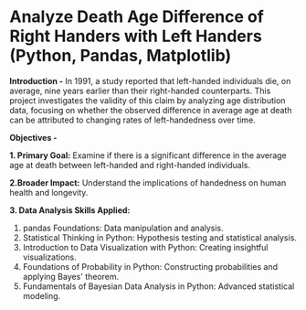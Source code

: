 # Analyze Death Age Difference of Right Handers with Left Handers (Python, Pandas, Matplotlib)

**Introduction -**
In 1991, a study reported that left-handed individuals die, on average, nine years earlier than their right-handed counterparts. This project investigates the validity of this claim by analyzing age distribution data, focusing on whether the observed difference in average age at death can be attributed to changing rates of left-handedness over time.

**Objectives -**

**1. Primary Goal:** 
Examine if there is a significant difference in the average age at death between left-handed and right-handed individuals.

**2.Broader Impact:** 
Understand the implications of handedness on human health and longevity.

**3. Data Analysis Skills Applied:**

1. pandas Foundations: Data manipulation and analysis.
2. Statistical Thinking in Python: Hypothesis testing and statistical analysis.
3. Introduction to Data Visualization with Python: Creating insightful visualizations.
4. Foundations of Probability in Python: Constructing probabilities and applying Bayes' theorem.
5. Fundamentals of Bayesian Data Analysis in Python: Advanced statistical modeling.
